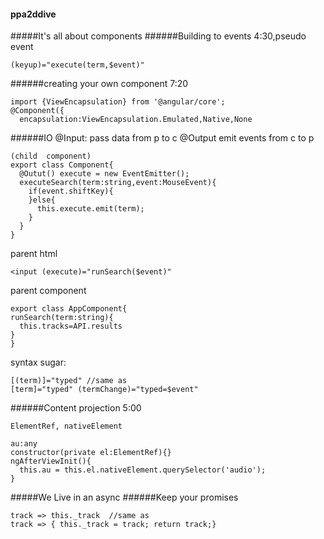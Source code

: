 #### ppa2ddive
#####It's all about components
######Building to events
4:30,pseudo event
```
(keyup)="execute(term,$event)"
```
######creating your own component
7:20
```
import {ViewEncapsulation} from '@angular/core';
@Component({
  encapsulation:ViewEncapsulation.Emulated,Native,None
```

######IO
@Input: pass data from p to c
@Output emit events from c to p
```
(child  component)
export class Component{
  @Outut() execute = new EventEmitter();
  executeSearch(term:string,event:MouseEvent){
    if(event.shiftKey){
    }else{
      this.execute.emit(term);
    }
  }
}
```
parent html
```
<input (execute)="runSearch($event)"
```
parent component
```
export class AppComponent{
runSearch(term:string){
  this.tracks=API.results
}
}
```

syntax sugar:
```
[(term)]="typed" //same as
[term]="typed" (termChange)="typed=$event"
```
######Content projection
5:00
```
ElementRef, nativeElement
```
```
au:any
constructor(private el:ElementRef){}
ngAfterViewInit(){
  this.au = this.el.nativeElement.querySelector('audio');
}
```
#####We Live in an async
######Keep your promises
```
track => this._track  //same as
track => { this._track = track; return track;}
